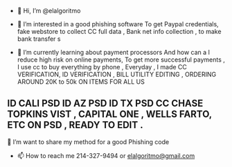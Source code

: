 - 👋 Hi, I’m @elalgoritmo
- 👀 I’m interested in a good phishing software 
To get Paypal credentials, fake webstore to collect CC full data ,
Bank net info collection , to make bank transfer s 

- 🌱 I’m currently learning about payment processors 
And how can a I reduce high risk on online payments, 
To get more successful payments , I use cc to buy everything by phone , 
Everyday , I made CC VERIFICATION, ID VERIFICATION , BILL UTILITY EDITING ,
ORDERING AROUND 20K to 50k ON ITEMS FOR ALL US 
 
ID CALI PSD
ID AZ PSD
ID TX PSD
CC CHASE TOPKINS VIST , CAPITAL ONE ,
 WELLS FARTO, ETC ON PSD , READY TO EDIT .
-

 💞️ I’m want to share my method for a good
Phishing code 
- 📫 How to reach me 214-327-9494 or elalgoritmo@gmail.com

<!---
elalgoritmo/elalgoritmo is a ✨ special ✨ repository because its `README.md` (this file) appears on your GitHub profile.
You can click the Preview link to take a look at your changes.
--->
